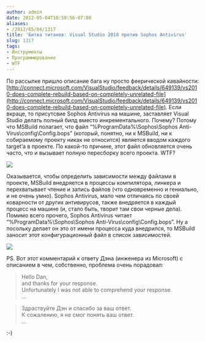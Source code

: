 ```yaml
---
author: admin
date: 2012-05-04T10:50:56-07:00
aliases:
- /2012/05/04/1317
title: 'Битва титанов: Visual Studio 2010 против Sophos Antivirus'
slug: 1317
tags:
- Инструменты
- Программирование
- WTF
---
```


По рассылке пришло описание бага ну просто феерической кавайности: [http://connect.microsoft.com/VisualStudio/feedback/details/649139/vs2010-does-complete-rebuild-based-on-completely-unrelated-file](http://connect.microsoft.com/VisualStudio/feedback/details/649139/vs2010-does-complete-rebuild-based-on-completely-unrelated-file). Если вкраце, то присутсвие Sophos Antivirus на машине, заставляет Visual Studio делать полный билд вместо инкрементального. Почему? Потому что MSBuild полагает, что файл “%ProgramData%\Sophos\Sophos Anti-Virus\config\Config.bops” (который, понятно, ни к MSBuild, ни к собираемому проекту никак не относится) является вводом каждого target’а в проекте. По какой-то причине, этот файл обновляется очень часто, что и вызывает полную пересборку всего проекта. WTF?

[![](/2012/05/house_wtf.jpg)](/2012/05/house_wtf.jpg)

<!--more-->Оказывается, чтобы определить зависимости между файлами в проекте, MSBuild внедряется в процессы компилятора, линкера и перехватывает чтение и запись файлов (что одновременно и гениально, и не очень умно). Sophos Antivirus, мало чем отличаясь по своей коварности от других антивирусов, также внедряется в каждый процесс на машине (и, стало быть, творит там свои черные дела). Помимо всего прочего, Sophos Antivirus читает “%ProgramData%\Sophos\Sophos Anti-Virus\config\Config.bops”. Ну а посольку делает он это от имени процесса куда внедрился, то MSBuild заносит этот конфигурационный файл в список зависимостей.

[![](/2012/05/house_facepalm.jpg)](/2012/05/house_facepalm.jpg)

PS. Вот этот комментарий к ответу Дэна (инженера из Microsoft) с описанием в чем, собственно, проблема очень порадовал:

> Hello Dan,  
> and thanks for your response.  
> Unfortunately I was not able to comprehend your response.  
> ...

> Здраствуйте Дэн и спасибо за ваш ответ.  
> К сожалению, я не смог понять ваш ответ.  
> ...

:-)
